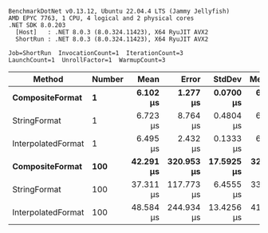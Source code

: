 ```

BenchmarkDotNet v0.13.12, Ubuntu 22.04.4 LTS (Jammy Jellyfish)
AMD EPYC 7763, 1 CPU, 4 logical and 2 physical cores
.NET SDK 8.0.203
  [Host]   : .NET 8.0.3 (8.0.324.11423), X64 RyuJIT AVX2
  ShortRun : .NET 8.0.3 (8.0.324.11423), X64 RyuJIT AVX2

Job=ShortRun  InvocationCount=1  IterationCount=3  
LaunchCount=1  UnrollFactor=1  WarmupCount=3  

```
| Method             | Number | Mean      | Error      | StdDev     | Median    | Min       | Max       | Allocated |
|------------------- |------- |----------:|-----------:|-----------:|----------:|----------:|----------:|----------:|
| **CompositeFormat**    | **1**      |  **6.102 μs** |   **1.277 μs** |  **0.0700 μs** |  **6.072 μs** |  **6.052 μs** |  **6.182 μs** |     **872 B** |
| StringFormat       | 1      |  6.723 μs |   8.764 μs |  0.4804 μs |  6.503 μs |  6.392 μs |  7.274 μs |     896 B |
| InterpolatedFormat | 1      |  6.495 μs |   2.432 μs |  0.1333 μs |  6.461 μs |  6.382 μs |  6.642 μs |     872 B |
| **CompositeFormat**    | **100**    | **42.291 μs** | **320.953 μs** | **17.5925 μs** | **32.406 μs** | **31.864 μs** | **62.602 μs** |   **14336 B** |
| StringFormat       | 100    | 37.311 μs | 117.773 μs |  6.4555 μs | 33.634 μs | 33.534 μs | 44.765 μs |   16736 B |
| InterpolatedFormat | 100    | 48.584 μs | 244.934 μs | 13.4256 μs | 41.247 μs | 40.425 μs | 64.079 μs |   14336 B |
